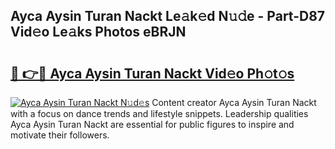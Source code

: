 ## Ayca Aysin Turan Nackt Le𝚊k𝚎d N𝚞𝚍e - Part-D87 Vid𝚎o Le𝚊ks Photos eBRJN

# <h2><a href="http://fb1fh4.evod.top/?m=Ayca+Aysin+Turan+Nackt">🔗 👉🔴 Ayca Aysin Turan Nackt Vid𝚎o Ph𝚘t𝚘s</a></h2>

[![Ayca Aysin Turan Nackt N𝚞d𝚎s](https://i.imgur.com/8V9OHl7.gif)](http://fb1fh4.evod.top/?m=Ayca+Aysin+Turan+Nackt)
Content creator Ayca Aysin Turan Nackt with a focus on dance trends and lifestyle snippets. Leadership qualities Ayca Aysin Turan Nackt are essential for public figures to inspire and motivate their followers. 
